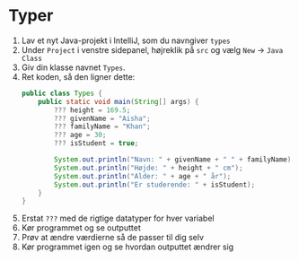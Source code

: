 # Typer

1. Lav et nyt Java-projekt i IntelliJ, som du navngiver `types`
2. Under `Project` i venstre sidepanel, højreklik på `src` og vælg `New` -> `Java Class`
3. Giv din klasse navnet `Types`.
4. Ret koden, så den ligner dette:
    ```java
    public class Types {
        public static void main(String[] args) {
            ??? height = 169.5;
            ??? givenName = "Aisha";
            ??? familyName = "Khan";
            ??? age = 30;
            ??? isStudent = true;

            System.out.println("Navn: " + givenName + " " + familyName);
            System.out.println("Højde: " + height + " cm");
            System.out.println("Alder: " + age + " år");
            System.out.println("Er studerende: " + isStudent);
        }
    }
    ```
5. Erstat `???` med de rigtige datatyper for hver variabel
6. Kør programmet og se outputtet
7. Prøv at ændre værdierne så de passer til dig selv
8. Kør programmet igen og se hvordan outputtet ændrer sig